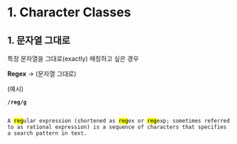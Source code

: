 # 1. Character Classes

## 1. 문자열 그대로

특정 문자열을 그대로(exactly) 매칭하고 싶은 경우

**Regex** → (문자열 그대로)

(예시)

**`/reg/g`**

<code>
A <mark>reg</mark>ular expression (shortened as <mark>reg</mark>ex or <mark>reg</mark>exp; sometimes referred to as rational expression) is a sequence of characters that specifies a search pattern in text.
</code>
